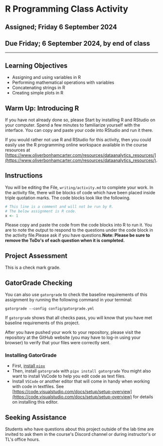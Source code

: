 # R Programming Class Activity

## Assigned; Friday 6 September 2024

## Due Friday; 6 September 2024, __by end of class__

---

## Learning Objectives

- Assigning and using variables in R
- Performing mathematical operations with variables
- Concatenating strings in R
- Creating simple plots in R

## Warm Up: Introducing R

If you have not already done so, please Start by installing R and RStudio on your computer. Spend a few minutes to familiarize yourself with the interface. You can copy and paste your code into RStudio and run it there.

If you would rather not use R and RStudio for this activity, then you could easily use the R programming online workspace available in the course resources at [https://www.oliverbonhamcarter.com/resources/dataanalytics_resources/](https://www.oliverbonhamcarter.com/resources/dataanalytics_resources/).

## Instructions

You will be editing the File, `writing/activity.md` to complete your work. In the activity file, there will be blocks of code which have been placed inside triple quotation marks. The code blocks look like the following.

``` R
# This line is a comment and will not be run by R.
# The below assignment is R code.
x <- 1 
```

Please copy and paste the code from the code blocks into R to run it. You are to note the output to respond to the questions under the code block in the activity file.Please ask if you have questions.__Note: Please be sure to remove the ToDo's of each question when it is completed.__

## Project Assessment

This is a check mark grade.

## GatorGrade Checking

You can also use `gatorgrade` to check the baseline requirements of this assignment by running the following command in your terminal:

`gatorgrade --config config/gatorgrade.yml`

If `gatorgrade` shows that all checks pass, you will know that you have met baseline requirements of this project.

After you have pushed your work to your repository, please visit the repository at the GitHub website (you may have to log-in using your browser) to verify that your files were correctly sent.

### Installing GatorGrade

- First, [install `pipx`](https://pypa.github.io/pipx/installation/)
- Then, install `gatorgrade` with `pipx install gatorgrade`
You might also want to install VsCode to help you edit code as text files.
- Install `VSCode` or another editor that will come in handy when working with code in textfiles. See [https://code.visualstudio.com/docs/setup/setup-overview](https://code.visualstudio.com/docs/setup/setup-overview) for details on installing this editor.

## Seeking Assistance

Students who have questions about this project outside of the lab time are invited to ask them in the course's Discord channel or during instructor's or TL's office hours.
